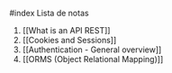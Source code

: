 #index
Lista de notas
1. [[What is an API REST]]
2. [[Cookies and Sessions]]
3. [[Authentication - General overview]]
4. [[ORMS (Object Relational Mapping)]]